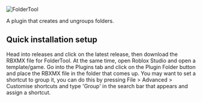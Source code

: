 ![FolderTool](https://user-images.githubusercontent.com/56035537/125211654-df5ca400-e29f-11eb-947c-e18da525b7be.png)

A plugin that creates and ungroups folders.

## Quick installation setup

Head into releases and click on the latest release, then download the RBXMX file for FolderTool. At the same time, open Roblox Studio and open a template/game. Go into the Plugins tab and click on the Plugin Folder button and place the RBXMX file in the folder that comes up. You may want to set a shortcut to group it, you can do this by pressing File > Advanced > Customise shortcuts and type 'Group' in the search bar that appears and assign a shortcut.
